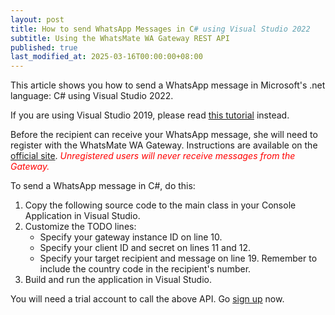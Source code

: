 ```yaml
---
layout: post
title: How to send WhatsApp Messages in C# using Visual Studio 2022
subtitle: Using the WhatsMate WA Gateway REST API
published: true
last_modified_at: 2025-03-16T00:00:00+08:00
---
```


This article shows you how to send a WhatsApp message in Microsoft's .net language: C# using Visual Studio 2022.

If you are using Visual Studio 2019, please read [this tutorial](/2016-02-24-send-whatsapp-message-csharp/) instead.

Before the recipient can receive your WhatsApp message, she will need to register with the WhatsMate WA Gateway. Instructions are available on the [official site](https://www.whatsmate.net/whatsapp-gateway-api.html). <span style="color:red">*Unregistered users will never receive messages from the Gateway.*</span>



To send a WhatsApp message in C#, do this:

1. Copy the following source code to the main class in your Console Application in Visual Studio.  <script src="https://gist.github.com/whatsmate/14c72f77fb5e1ad4535457c8ff082221.js"></script>
2. Customize the TODO lines:
   * Specify your gateway instance ID on line 10.
   * Specify your client ID and secret on lines 11 and 12.
   * Specify your target recipient and message on line 19. Remember to include the country code in the recipient's number.
5. Build and run the application in Visual Studio.


You will need a trial account to call the above API. Go [sign up](https://www.whatsmate.net/whatsapp-gateway-api.html) now.



<br>

